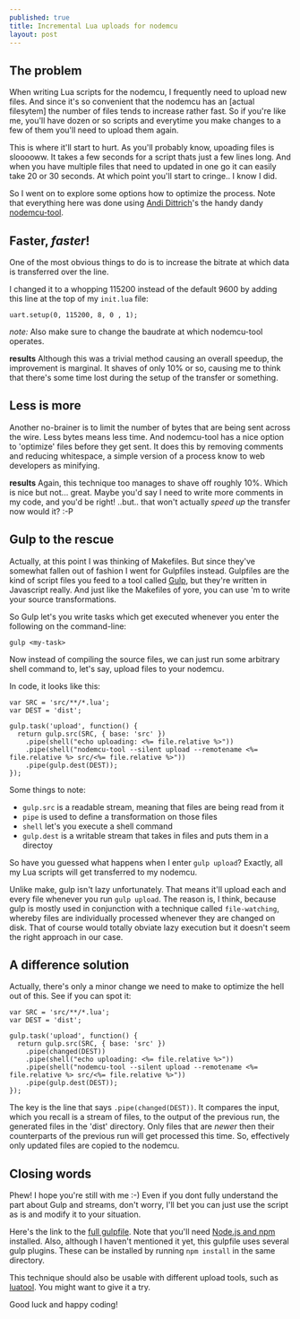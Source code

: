 ```yaml
---
published: true
title: Incremental Lua uploads for nodemcu
layout: post
---
```

## The problem

When writing Lua scripts for the nodemcu, I frequently need to upload new files. And since it's so convenient that the nodemcu has an [actual filesytem] the number of files tends to increase rather fast. So if you're like me, you'll have dozen or so scripts and everytime you make changes to a few of them you'll need to upload them again.

This is where it'll start to hurt. As you'll probably know, upoading files is slooooww. It takes a few seconds for a script thats just a few lines long. And when you have multiple files that need to updated in one go it can easily take 20 or 30 seconds. At which point you'll start to cringe.. I know I did.

So I went on to explore some options how to optimize the process. Note that everything here was done using [Andi Dittrich](https://github.com/AndiDittrich)'s the handy dandy [nodemcu-tool](https://www.npmjs.com/package/nodemcu-tool).

## Faster, *faster*!
One of the most obvious things to do is to increase the bitrate at which data is transferred over the line.

I changed it to a whopping 115200 instead of the default 9600 by adding this line at the top of my `init.lua` file:

`uart.setup(0, 115200, 8, 0 , 1);`

*note:* Also make sure to change the baudrate at which nodemcu-tool operates. 

**results** Although this was a trivial method causing an overall speedup, the improvement is marginal. It shaves of only 10% or so, causing me to think that there's some time lost during the setup of the transfer or something.

## Less is more
Another no-brainer is to limit the number of bytes that are being sent across the wire. Less bytes means less time. And nodemcu-tool has a nice option to 'optimize' files before they get sent. It does this by removing comments and reducing whitespace, a simple version of a process know to web developers as minifying.

**results** 
Again, this technique too manages to shave off roughly 10%. Which is nice but not... great. Maybe you'd say I need to write more comments in my code, and you'd be right! ..but.. that won't actually *speed up* the transfer now would it? :-P

## Gulp to the rescue

Actually, at this point I was thinking of Makefiles. But since they've somewhat fallen out of fashion I went for Gulpfiles instead. Gulpfiles are the kind of script files you feed to a tool called [Gulp](http://gulpjs.com/), but they're written in Javascript really. And just like the Makefiles of yore, you can use 'm to write your source transformations.

So Gulp let's you write tasks which get executed whenever you enter the following on the command-line:

`gulp <my-task>`

Now instead of compiling the source files, we can just run some arbitrary shell command to, let's say, upload files to your nodemcu.

In code, it looks like this:

```
var SRC = 'src/**/*.lua';
var DEST = 'dist';

gulp.task('upload', function() {
  return gulp.src(SRC, { base: 'src' })
    .pipe(shell("echo uploading: <%= file.relative %>"))
    .pipe(shell("nodemcu-tool --silent upload --remotename <%= file.relative %> src/<%= file.relative %>"))
    .pipe(gulp.dest(DEST));
});
```

Some things to note:

* `gulp.src` is a readable stream, meaning that files are being read from it
* `pipe` is used to define a transformation on those files
* `shell` let's you execute a shell command 
* `gulp.dest` is a writable stream that takes in files and puts them in a directoy

So have you guessed what happens when I enter `gulp upload`? Exactly, all my Lua scripts will get transferred to my nodemcu. 

Unlike make, gulp isn't lazy unfortunately. That means it'll upload each and every file whenever you run `gulp upload`. The reason is, I think, because gulp is mostly used in conjunction with a technique called `file-watching`, whereby files are individually processed whenever they are changed on disk. That of course would totally obviate lazy execution but it doesn't seem the right approach in our case.

## A difference solution

Actually, there's only a minor change we need to make to optimize the hell out of this. See if you can spot it:

```
var SRC = 'src/**/*.lua';
var DEST = 'dist';

gulp.task('upload', function() {
  return gulp.src(SRC, { base: 'src' })
	.pipe(changed(DEST))
    .pipe(shell("echo uploading: <%= file.relative %>"))
    .pipe(shell("nodemcu-tool --silent upload --remotename <%= file.relative %> src/<%= file.relative %>"))
    .pipe(gulp.dest(DEST));
});
```

The key is the line that says `.pipe(changed(DEST))`. It compares the input, which you recall is a stream of files, to the output of the previous run, the generated files in the 'dist' directory. Only files that are *newer* then their counterparts of the previous run will get processed this time. So, effectively only updated files are copied to the nodemcu. 

## Closing words
Phew! I hope you're still with me :-) Even if you dont fully understand the part about Gulp and streams, don't worry, I'll bet you can just use the script as is and modify it to your situation. 

Here's the link to the [full gulpfile](https://gist.github.com/remcoder/408c1979055810d29e3fbd622c51500a). Note that you'll need [Node.js and npm](https://nodejs.org) installed. Also, although I haven't mentioned it yet, this gulpfile uses several gulp plugins. These can be installed by running `npm install` in the same directory.

This technique should also be usable with different upload tools, such as [luatool](https://github.com/4refr0nt/luatool). You might want to give it a try.

Good luck and happy coding!